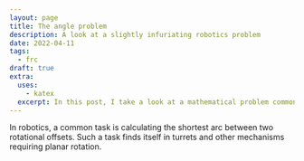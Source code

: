 ```yaml
---
layout: page
title: The angle problem
description: A look at a slightly infuriating robotics problem
date: 2022-04-11
tags:
  - frc
draft: true
extra:
  uses:
    - katex
  excerpt: In this post, I take a look at a mathematical problem commonly encountered with relative rotation offset calculation in robotics.
---
```


In robotics, a common task is calculating the shortest arc between two rotational offsets. Such a task finds itself in turrets and other mechanisms requiring planar rotation.

